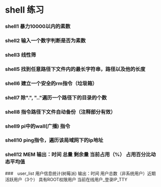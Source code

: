 # shell 练习

### shell1 暴力10000以内的素数

### shell2 输入一个数字判断是否为素数

### shell3 线性筛

### shell5 找到任意路径下文件内的最长字符串，路径以及他的长度

### shell6 建立一个安全的rm指令（垃圾箱）

### shell7 除".", ".."遍历一个路径下的目录的个数

### shell8 指令路径下文件自动备份（注释部分有效）

### shell9 pi中的wall(广播) 指令

### shell10 ping指令，遍历该局域网下的ip地址

### shell12 MEM 输出：时间 总量 剩余量 当前占用（%） 占用百分比动态平均值

###　user_list 用户信息统计(树莓派) 输出：时间 用户总数（非系统用户）近期活跃用户（3个） 具有ROOT权限用户 当前在线用户_登录IP_TTY
